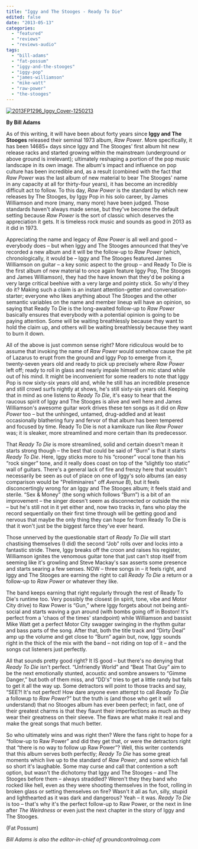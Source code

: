 ```yaml
---
title: "Iggy and The Stooges - Ready To Die"
edited: false
date: "2013-05-13"
categories:
  - "featured"
  - "reviews"
  - "reviews-audio"
tags:
  - "bill-adams"
  - "fat-possum"
  - "iggy-and-the-stooges"
  - "iggy-pop"
  - "james-williamson"
  - "mike-watt"
  - "raw-power"
  - "the-stooges"
---
```


[![2013FP1296_Iggy_Cover-1250213](http://www.hellbound.ca/wp-content/uploads/2013/05/2013FP1296_Iggy_Cover-1250213.jpg)](http://www.hellbound.ca/wp-content/uploads/2013/05/2013FP1296_Iggy_Cover-1250213.jpg)

**By Bill Adams**

As of this writing, it will have been about forty years since **Iggy and The Stooges** released their seminal 1973 album, _Raw Power_. More specifically, it has been 14685+ days since Iggy and The Stooges' first album hit new release racks and started growing within the mainstream (underground or above ground is irrelevant); ultimately reshaping a portion of the pop music landscape in its own image. The album's impact and influence on pop culture has been incredible and, as a result (combined with the fact that _Raw Power_ was the last album of new material to bear The Stooges' name in any capacity at all for thirty-four years), it has become an incredibly difficult act to follow. To this day, _Raw Power_ is the standard by which new releases by The Stooges, by Iggy Pop in his solo career, by James Williamson and more (many, many more) have been judged. Those standards haven't always made sense, but they've become the default setting because _Raw Power_ is the sort of classic which deserves the appreciation it gets. It is timeless rock music and sounds as good in 2013 as it did in 1973.

Appreciating the name and legacy of _Raw Power_ is all well and good – everybody does – but when Iggy and The Stooges announced that they've recorded a new album and it will be the follow-up to _Raw Power_ (which, chronologically, it would be – Iggy and The Stooges featured James Williamson on guitar – a key sonic aspect to the group – and Ready To Die is the first album of new material to once again feature Iggy Pop, The Stooges and James Williamson), they had the have known that they'd be poking a very large critical beehive with a very large and pointy stick. So why'd they do it? Making such a claim is an instant attention-getter and conversation-starter; everyone who likes anything about The Stooges and the other semantic variables on the name and member lineup will have an opinion, so saying that Ready To Die is the long-awaited follow-up to _Raw Power_ basically ensures that everybody with a potential opinion is going to be paying attention. Some will be waiting breathlessly because they want to hold the claim up, and others will be waiting breathlessly because they want to burn it down.

All of the above is just common sense right? More ridiculous would be to assume that invoking the name of _Raw Power_ would somehow cause the pit of Lazarus to erupt from the ground and Iggy Pop to emerge from it, twenty-seven years old and ready to pick up precisely where _Raw Power_ left off; ready to roll in glass and nearly impale himself on mic stand while out of his mind. It might be inconvenient for some readers to note that Iggy Pop is now sixty-six years old and, while he still has an incredible presence and still crowd surfs nightly at shows, he's still sixty-six years old. Keeping that in mind as one listens to _Ready To Die_, it's easy to hear that the raucous spirit of Iggy and The Stooges is alive and well here and James Williamson's awesome guitar work drives these ten songs as it did on _Raw Power_ too – but the unhinged, untamed, drug-addled and at least occasionally blathering fury and fervor of that album has been tempered and focused by time. Ready To Die is not a kamikaze run like _Raw Power_ was; it is sleaker, more streamlined and more certain than its predecessor.

That _Ready To Die_ is more streamlined, solid and certain doesn't mean it starts strong though – the best that could be said of “Burn” is that it starts _Ready To Die_. Here, Iggy sticks more to his “crooner” vocal tone than his “rock singer” tone, and it really does coast on top of the “slightly too static” wall of guitars. There's a general lack of fire and frenzy here that wouldn't necessarily be seen as out of place on one of Iggy's solo albums (an easy comparison would be "Preliminaires" off _Avenue B_), but it feels disconcertingly wrong for an Iggy and The Stooges album; it feels staid and sterile. “Sex & Money” (the song which follows “Burn”) is a bit of an improvement – the singer doesn't seem as disconnected or outside the mix – but he's still not in it yet either and, now two tracks in, fans who play the record sequentially on their first time through will be getting good and nervous that maybe the only thing they can hope for from Ready To Die is that it won't just be the biggest farce they've ever heard.

Those unnerved by the questionable start of _Ready To Die_ will start chastising themselves (I did) the second “Job” rolls over and locks into a fantastic stride. There, Iggy breaks off the croon and raises his register, Williamson ignites the venomous guitar tone that just can't stop itself from seeming like it's growling and Steve Mackay's sax asserts some presence and starts searing a few senses. NOW – three songs in – it feels right, and Iggy and The Stooges are earning the right to call _Ready To Die_ a return or a follow-up to _Raw Power_ or whatever they like.

The band keeps earning that right regularly through the rest of Ready To Die's runtime too. Very possibly the closest (in spirit, tone, vibe and Motor City drive) to Raw Power is “Gun,” where Iggy forgets about not being anti-social and starts waving a gun around (with bombs going off in Boston! It's perfect from a 'chaos of the times' standpoint) while Williamson and bassist Mike Watt get a perfect Motor City swagger swinging in the rhythm guitar and bass parts of the song. After that, both the title track and “Dirty Deal” amp up the volume and get close to “Burn” again but, now, Iggy sounds right in the thick of the mix with the band – not riding on top of it – and the songs cut listeners just perfectly.

All that sounds pretty good right? It IS good – but there's no denying that _Ready To Die_ isn't perfect. “Unfriendly World” and “Beat That Guy” aim to be the next emotionally stunted, acoustic and sombre answers to “Gimme Danger,” but both of them miss, and “DD's” tries to get a little randy but fails to get it all the way up. Some detractors will point to those tracks and say, “SEE?! It's not perfect! How dare anyone even attempt to call _Ready To Die_ a followup to _Raw Power_?” but the truth is (and those who get it will understand) that no Stooges album has ever been perfect; in fact, one of their greatest charms is that they flaunt their imperfections as much as they wear their greatness on their sleeve. The flaws are what make it real and make the great songs that much better.

So who ultimately wins and was right then? Were the fans right to hope for a “follow-up to Raw Power” and did they get that, or were the detractors right that “there is no way to follow up Raw Power”? Well, this writer contends that this album serves both perfectly; _Ready To Die_ has some great moments which live up to the standard of _Raw Power_, and some which fall so short it's laughable. Some may curse and call that contention a soft option, but wasn't the dichotomy that Iggy and The Stooges – and The Stooges before them – always straddled? Weren't they they band who rocked like hell, even as they were shooting themselves in the foot, rolling in broken glass or setting themselves on fire? Wasn't it all as fun, silly, stupid and lighthearted as it was dark and dangerous? Yeah – it was. _Ready To Die_ is too – that's why it's the perfect follow-up to Raw Power, or the next in line after _The Weirdness_ or even just the next chapter in the story of Iggy and The Stooges.

(Fat Possum)

_Bill Adams is also the editor-in-chief of groundcontrolmag.com_
